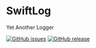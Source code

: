 # SwiftLog
Yet Another Logger


[![GitHub issues](https://img.shields.io/github/issues/upbra/swiftlog.svg)](https://github.com/upbra/swiftlog/issues)
[![GitHub release](https://img.shields.io/github/release/upbra/swiftlog.svg)](https://github.com/genedelisa/tablebinding/)
